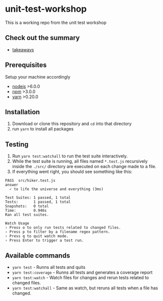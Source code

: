 # unit-test-workshop

This is a working repo from the unit test workshop

## Check out the summary
- [takeaways](./takeaways/summary.md)

## Prerequisites
Setup your machine accordingly
- [nodejs](https://nodejs.org/en/) >6.0.0
- [npm](https://nodejs.org/en/) >3.0.0
- [yarn](https://yarnpkg.com/en/) >0.20.0

## Installation
1. Download or clone this repository and `cd` into that directory
1. run `yarn` to install all packages

## Testing
1. Run `yarn test:watchall` to run the test suite interactively.
1. While the test suite is running, all files named `*.test.js` recursively inside the `./src/` directory are executed on each change made to a file.
1. If everything went right, you should see something like this:
  ```
 PASS  src/hiker.test.js
  answer
    ✓ to life the universe and everything (3ms)

Test Suites: 1 passed, 1 total
Tests:       1 passed, 1 total
Snapshots:   0 total
Time:        0.946s
Ran all test suites.

Watch Usage
 › Press o to only run tests related to changed files.
 › Press p to filter by a filename regex pattern.
 › Press q to quit watch mode.
 › Press Enter to trigger a test run.

  ```

## Available commands
- `yarn test` - Runns all tests and quits
- `yarn test:coverage` - Runns all tests and generates a coverage report
- `yarn test:watch` - Watch files for changes and rerun tests related to changed files.
- `yarn test:watchall` - Same as watch, but reruns all tests when a file has changed.

